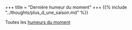 +++
title = "Dernière humeur du moment"
+++
{{% include "../thoughts/plus_d_une_saison.md" %}}

Toutes les [humeurs du moment](../thoughts/)